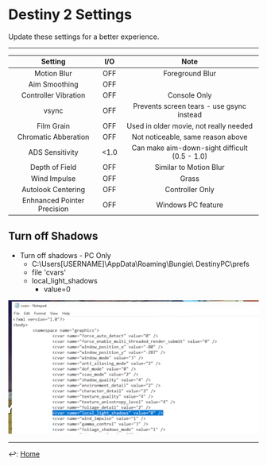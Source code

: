 # Destiny 2 Settings

Update these settings for a better experience.

---

| Setting | I/O | Note |
|:-:|:-:|:-:|
| Motion Blur | OFF | Foreground Blur |
| Aim Smoothing | OFF | |
| Controller Vibration | OFF | Console Only |
| vsync | OFF | Prevents screen tears - use gsync instead |
| Film Grain | OFF |  Used in older movie, not really needed |
| Chromatic Abberation | OFF | Not noticeable, same reason above |
| ADS Sensitivity | <1.0 | Can make aim-down-sight difficult (0.5 - 1.0) |
| Depth of Field | OFF | Similar to Motion Blur |
| Wind Impulse | OFF | Grass |
| Autolook Centering | OFF | Controller Only |
| Enhnanced Pointer Precision | OFF | Windows PC feature| 

## Turn off Shadows	

+ Turn off shadows - PC Only
	+ C:\Users\[USERNAME]\AppData\Roaming\Bungie\ DestinyPC\prefs
	+ file 'cvars'
	+ local_light_shadows
		- value=0
		
![cvar](./cvar.png)

---

↩️: [Home](../index.md)
